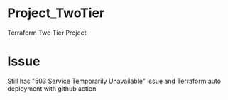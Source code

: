# Project_TwoTier
Terraform Two Tier Project
# Issue
Still has "503 Service Temporarily Unavailable" issue and Terraform auto deployment with github action